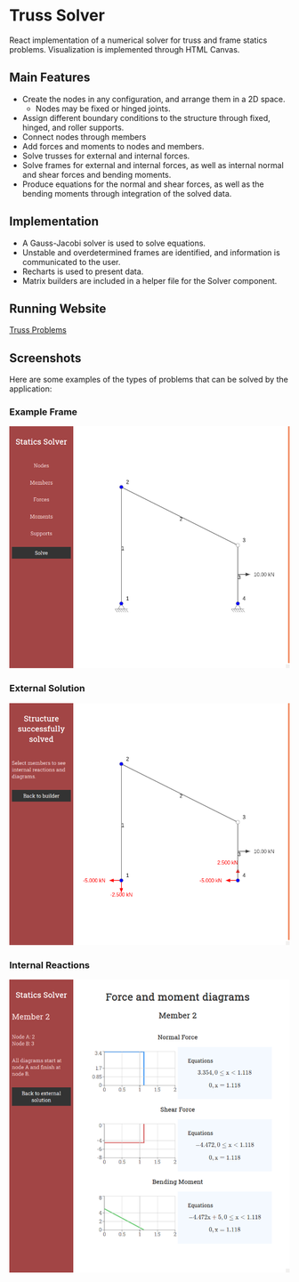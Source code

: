 # Truss Solver
React implementation of a numerical solver for truss and frame statics problems. Visualization is implemented through HTML Canvas.
## Main Features
- Create the nodes in any configuration, and arrange them in a 2D space.
    - Nodes may be fixed or hinged joints.
- Assign different boundary conditions to the structure through fixed, hinged, and roller supports.
- Connect nodes through members
- Add forces and moments to nodes and members.
- Solve trusses for external and internal forces.
- Solve frames for external and internal forces, as well as internal normal and shear forces and bending moments.
- Produce equations for the normal and shear forces, as well as the bending moments through integration of the solved data.
## Implementation
- A Gauss-Jacobi solver is used to solve equations.
- Unstable and overdetermined frames are identified, and information is communicated to the user.
- Recharts is used to present data.
- Matrix builders are included in a helper file for the Solver component.
## Running Website
[Truss Problems](https://trussproblems.com/)
## Screenshots
Here are some examples of the types of problems that can be solved by the application:
### Example Frame
![Example Frame](screenshots/truss.png)
### External Solution
![External solution](screenshots/external-solution.png)
### Internal Reactions
![Internal reactions](screenshots/internal-reactions.png)